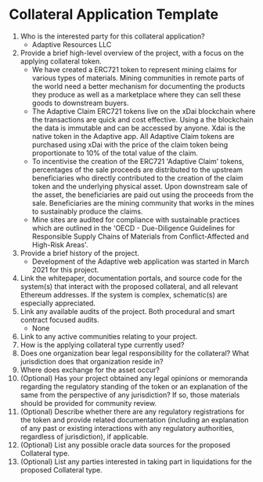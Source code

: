 # Collateral Application Template

1. Who is the interested party for this collateral application?
    - Adaptive Resources LLC
2. Provide a brief high-level overview of the project, with a focus on the applying collateral token.
    - We have created a ERC721 token to represent mining claims for various types of materials. Mining communities in remote parts of the world need a better mechanism for documenting the products they produce as well as a marketplace where they can sell these goods to downstream buyers. 
    - The Adaptive Claim ERC721 tokens live on the xDai blockchain where the transactions are quick and cost effective. Using a the blockchain the data is immutable and can be accessed by anyone. Xdai is the native token in the Adaptive app. All Adaptive Claim tokens are purchased using xDai with the price of the claim token being proportionate to 10% of the total value of the claim. 
    - To incentivise the creation of the ERC721 'Adaptive Claim' tokens, percentages of the sale proceeds are distributed to the upstream beneficiaries who directly contributed to the creation of the claim token and the underlying physical asset. Upon downstream sale of the asset, the beneficiaries are paid out using the proceeds from the sale. Beneficiaries are the mining community that works in the mines to sustainably produce the claims. 
    - Mine sites are audited for compliance with sustainable practices which are outlined in the 'OECD - Due-Diligence Guidelines for Responsible Supply Chains of Materials from Conflict-Affected and High-Risk Areas'. 
3. Provide a brief history of the project.
    - Development of the Adaptive web application was started in March 2021 for this project. 
4. Link the whitepaper, documentation portals, and source code for the system(s) that interact with the proposed collateral, and all relevant Ethereum addresses. If the system is complex, schematic(s) are especially appreciated.
5. Link any available audits of the project. Both procedural and smart contract focused audits.
    - None
6. Link to any active communities relating to your project.
7. How is the applying collateral type currently used?
8. Does one organization bear legal responsibility for the collateral? What jurisdiction does that organization reside in?
9. Where does exchange for the asset occur?
10. (Optional) Has your project obtained any legal opinions or memoranda regarding the regulatory standing of the token or an explanation of the same from the perspective of any jurisdiction? If so, those materials should be provided for community review.
11. (Optional) Describe whether there are any regulatory registrations for the token and provide related documentation (including an explanation of any past or existing interactions with any regulatory authorities, regardless of jurisdiction), if applicable.
12. (Optional) List any possible oracle data sources for the proposed Collateral type.
13. (Optional) List any parties interested in taking part in liquidations for the proposed Collateral type.